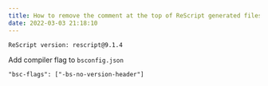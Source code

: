 ```yaml
---
title: How to remove the comment at the top of ReScript generated files
date: 2022-03-03 21:18:10
---
```


```
ReScript version: rescript@9.1.4
```

Add compiler flag to `bsconfig.json`

```
"bsc-flags": ["-bs-no-version-header"]
```

